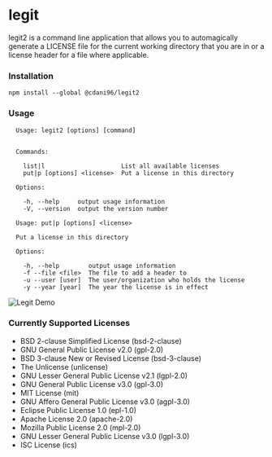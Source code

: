 # legit

legit2 is a command line application that allows you to automagically generate a
LICENSE file for the current working directory that you are in or a license header
for a file where applicable.

### Installation

```
npm install --global @cdani96/legit2
```

### Usage

```
  Usage: legit2 [options] [command]


  Commands:

    list|l                     List all available licenses
    put|p [options] <license>  Put a license in this directory

  Options:

    -h, --help     output usage information
    -V, --version  output the version number

  Usage: put|p [options] <license>

  Put a license in this directory

  Options:

    -h, --help        output usage information
    -f --file <file>  The file to add a header to
    -u --user [user]  The user/organization who holds the license
    -y --year [year]  The year the license is in effect
```

![Legit Demo](https://cloud.githubusercontent.com/assets/1857993/23821404/bea5dfc2-05f6-11e7-8525-7f5bd88a7829.gif)

### Currently Supported Licenses

- BSD 2-clause Simplified License (bsd-2-clause)
- GNU General Public License v2.0 (gpl-2.0)
- BSD 3-clause New or Revised License (bsd-3-clause)
- The Unlicense (unlicense)
- GNU Lesser General Public License v2.1 (lgpl-2.0)
- GNU General Public License v3.0 (gpl-3.0)
- MIT License (mit)
- GNU Affero General Public License v3.0 (agpl-3.0)
- Eclipse Public License 1.0 (epl-1.0)
- Apache License 2.0 (apache-2.0)
- Mozilla Public License 2.0 (mpl-2.0)
- GNU Lesser General Public License v3.0 (lgpl-3.0)
- ISC License (ics)
